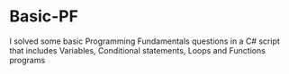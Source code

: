 # Basic-PF
I solved some basic Programming Fundamentals questions in a C# script that includes Variables, Conditional statements, Loops and Functions programs
